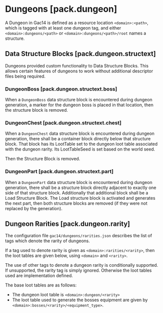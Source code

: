 # Dungeons [pack.dungeon] #

A Dungeon in Gac14 is defined as a resource location `<domain>:<path>`, which is tagged with at least one dungeon tag, and either `<domain>:dungeons/<path>` or `<domain>:dungeons/<path>/root` names a structure. 

## Data Structure Blocks [pack.dungeon.structext] ##

Dungeons provided custom functionality to Data Structure Blocks. This allows certain features of dungeons to work without additional descriptor files being required. 

### DungeonBoss [pack.dungeon.structext.boss] ###

When a `DungeonBoss` data structure block is encountered during dungeon generation, a marker for the dungeon boss is placed in that location, then the structure block is removed. 

### DungeonChest [pack.dungeon.structext.chest] ###

When a `DungeonChest` data structure block is encountered during dungeon generation, there shall be a container block directly below that structure block. 
That block has its LootTable set to the dungeon loot table associated with the dungeon rarity. Its LootTableSeed is set based on the world seed. 

Then the Structure Block is removed. 

### DungeonPart [pack.dungeon.structext.part] ###

When a `DungeonPart` data structure block is encountered during dungeon generation, there shall be a structure block directly adjacent to exactly one side of that structure block. 
Additionally that additional block shall be a Load Structure Block. The Load structure block is activated and generates the next part, then both structure blocks are removed (if they were not replaced by the generation). 


## Dungeon Rarities [pack.dungeon.rarity] ##

The configuration file `gac14/dungeons/rarities.json` describes the list of tags  which denote the rarity of dungeons. 

If a tag used to denote rarity is given as `<domain>:rarities/<rarity>`, then the loot tables are given below, using `<domain>` and `<rarity>`. 

The use of other tags to denote a dungeon rarity is conditionally supported. If unsupported, the rarity tag is simply ignored. Otherwise the loot tables used are implementation defined.

The base loot tables are as follows:
* The dungeon loot table is `<domain>:dungeon/<rarity>`
* The loot table used to generate the bosses equipment are given by `<domain>:bosses/<rarity>/<equipment_type>`. 


